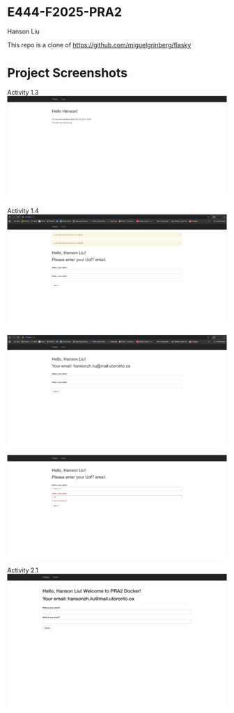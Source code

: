 # E444-F2025-PRA2

Hanson Liu

This repo is a clone of
https://github.com/miguelgrinberg/flasky

# Project Screenshots

Activity 1.3
![](screenshots/ECE444_PRA2_1.png)

Activity 1.4
![](screenshots/ECE444_PRA2_2.png)

![](screenshots/ECE444_PRA2_3.png)

![](screenshots/ECE444_PRA2_4.png)

Activity 2.1
![](screenshots/ECE444_PRA2_5.png)
